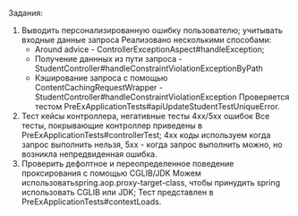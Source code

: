 Задания:
1. Выводить персонализированную ошибку пользователю; учитывать входные данные запроса
  Реализовано несколькими способами:
    - Around advice - ControllerExceptionAspect#handleException;
    - Получение даннных из пути запроса - StudentController#handleConstraintViolationExceptionByPath
    - Кэширование запроса с помощью ContentCachingRequestWrapper - StudentController#handleConstraintViolationException
 Проверяется тестом PreExApplicationTests#apiUpdateStudentTestUniqueError.
3. Тест кейсы контроллера, негативные тесты 4xx/5xx ошибок
  Все тесты, покрывающие контроллер приведены в PreExApplicationTests#controllerTest;
  4xx коды используем когда запрос выполнить нельзя, 5xx - когда запрос выполнить можно, но возникла непредвиденная ошибка.
4. Проверить дефолтное и переопределенное поведение проксирования с помощью CGLIB/JDK
   Можем использоватьspring.aop.proxy-target-class, чтобы принудить spring использовать CGLIB или JDK;
   Тест представлен в PreExApplicationTests#contextLoads.
